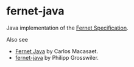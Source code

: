 # fernet-java
Java implementation of the [Fernet Specification](https://github.com/fernet/spec).

Also see
* [Fernet Java](https://github.com/l0s/fernet-java8/) by Carlos Macasaet.
* [fernet-java](https://github.com/mapan-id/fernet-java) by Philipp Grosswiler.
